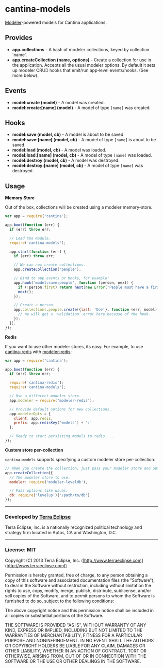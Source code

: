cantina-models
==============

[Modeler](https://github.com/carlos8f/modeler)-powered models for Cantina applications.

Provides
--------

- **app.collections** - A hash of modeler collections, keyed by collection 'name'.
- **app.createCollection (name, options)** - Create a collection for use in the
application. Accepts all the usual modeler options. By default it sets up
modeler CRUD hooks that emit/run app-level events/hooks. (See more below).

Events
------

- **model:create (model)** - A model was created.
- **model:create:[name] (model)** - A model of type `[name]` was created.

Hooks
-----

- **model:save (model, cb)** - A model is about to be saved.
- **model:save:[name] (model, cb)** - A model of type `[name]` is about to be saved.
- **model:load (model, cb)** - A model was loaded.
- **model:load:[name] (model, cb)** - A model of type `[name]` was loaded.
- **model:destroy (model, cb)** - A model was destroyed.
- **model:destroy:[name] (model, cb)** - A model of type `[name]` was destroyed.

Usage
-----

**Memory Store**

Out of the box, collections will be created using a modeler memory-store.

```js
var app = require('cantina');

app.boot(function (err) {
  if (err) throw err;

  // Load the module.
  require('cantina-models');

  app.start(function (err) {
    if (err) throw err;

    // We can now create collections.
    app.createCollection('people');

    // Bind to app events or hooks, for example:
    app.hook('model:save:people', function (person, next) {
      if (!person.first) return next(new Error('People must have a first name'));
      next();
    });

    // Create a person.
    app.collections.people.create({last: 'Doe'}, function (err, model) {
      // We will get a 'validation' error here because of the hook.
    });
  });
});
```

**Redis**

If you want to use other modeler stores, its easy. For example, to use
[cantina-redis](https://github.com/cantina/cantina-redis) with
[modeler-redis](https://github.com/carlos8f/modeler-redis):

```js
var app = require('cantina');

app.boot(function (err) {
  if (err) throw err;

  require('cantina-redis');
  require('cantina-models');

  // Use a different modeler store.
  app.modeler = require('modeler-redis');

  // Provide default options for new collections.
  app.modelerOpts = {
    client: app.redis,
    prefix: app.redisKey('models') + ':'
  };

  // Ready to start persisting models to redis ...
});
```

**Custom store per-collection**

`cantina-models` supports specifying a custom modeler store per-collection.

```js
// When you create the collection, just pass your modeler store and options.
app.createCollection({
  // The modeler store to use.
  modeler: require('modeler-leveldb'),

  // Pass options like usual.
  db: require('levelup')('/path/to/db')
});
```

- - -

### Developed by [Terra Eclipse](http://www.terraeclipse.com)
Terra Eclipse, Inc. is a nationally recognized political technology and
strategy firm located in Aptos, CA and Washington, D.C.

- - -

### License: MIT
Copyright (C) 2013 Terra Eclipse, Inc. ([http://www.terraeclipse.com](http://www.terraeclipse.com))

Permission is hereby granted, free of charge, to any person obtaining a copy
of this software and associated documentation files (the &quot;Software&quot;), to deal
in the Software without restriction, including without limitation the rights
to use, copy, modify, merge, publish, distribute, sublicense, and/or sell
copies of the Software, and to permit persons to whom the Software is furnished
to do so, subject to the following conditions:

The above copyright notice and this permission notice shall be included in
all copies or substantial portions of the Software.

THE SOFTWARE IS PROVIDED &quot;AS IS&quot;, WITHOUT WARRANTY OF ANY KIND, EXPRESS OR
IMPLIED, INCLUDING BUT NOT LIMITED TO THE WARRANTIES OF MERCHANTABILITY,
FITNESS FOR A PARTICULAR PURPOSE AND NONINFRINGEMENT. IN NO EVENT SHALL THE
AUTHORS OR COPYRIGHT HOLDERS BE LIABLE FOR ANY CLAIM, DAMAGES OR OTHER
LIABILITY, WHETHER IN AN ACTION OF CONTRACT, TORT OR OTHERWISE, ARISING FROM,
OUT OF OR IN CONNECTION WITH THE SOFTWARE OR THE USE OR OTHER DEALINGS IN THE
SOFTWARE.
